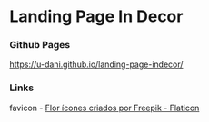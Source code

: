 # Landing Page In Decor

### Github Pages
https://u-dani.github.io/landing-page-indecor/

### Links

favicon - <a href="https://www.flaticon.com/br/icones-gratis/flor" title="flor ícones">Flor ícones criados por Freepik - Flaticon</a>
